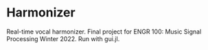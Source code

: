 # Harmonizer

Real-time vocal harmonizer. Final project for ENGR 100: Music Signal Processing Winter 2022. Run with gui.jl.
